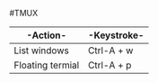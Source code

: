 #TMUX

| -Action-         | -Keystroke- |
| ---------------- | ----------- |
| List windows     | Ctrl-A + w  |
| Floating termial | Ctrl-A + p  |
